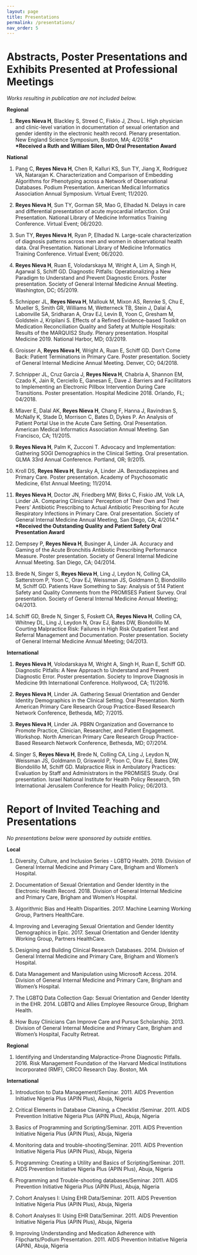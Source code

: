 ```yaml
---
layout: page
title: Presentations
permalink: /presentations/
nav_order: 5
---
```

# Abstracts, Poster Presentations and Exhibits Presented at Professional Meetings
*Works resulting in publication are not included below.*

**Regional**
1. **Reyes Nieva H**, Blackley S, Streed C, Fiskio J, Zhou L. High physician and clinic-level variation in documentation of sexual orientation and gender identity in the electronic health record. Plenary presentation. New England Science Symposium, Boston, MA; 4/2018.\*    
  **\*Received a Ruth and William Silen, MD Oral Presentation Award**  

**National**
1. Pang C, **Reyes Nieva H**, Chen R, Kalluri KS, Sun TY, Jiang X, Rodriguez VA, Natarajan K. Characterization and Comparison of Embedding Algorithms for Phenotyping across a Network of Observational Databases. Podium Presentation. American Medical Informatics Association Annual Symposium. Virtual Event; 11/2020.

2. **Reyes Nieva H**, Sun TY, Gorman SR, Mao G, Elhadad N. Delays in care and differential presentation of acute myocardial infarction. Oral Presentation. National Library of Medicine Informatics Training Conference. Virtual Event; 06/2020.

3. Sun TY, **Reyes Nieva H**, Ryan P, Elhadad N. Large-scale characterization of diagnosis patterns across men and women in observational health data. Oral Presentation. National Library of Medicine Informatics Training Conference. Virtual Event; 06/2020.

4. **Reyes Nieva H**, Ruan E, Volodarskaya M, Wright A, Lim A, Singh H, Agarwal S, Schiff GD. Diagnostic Pitfalls: Operationalizing a New Paradigm to Understand and Prevent Diagnostic Errors. Poster presentation. Society of General Internal Medicine Annual Meeting. Washington, DC; 05/2019.

5. Schnipper JL, **Reyes Nieva H**, Mallouk M, Mixon AS, Rennke S, Chu E, Mueller S, Smith GR, Williams M, Wetterneck TB, Stein J, Dalal A, Labonville SA, Sridharan A, Orav EJ, Levin B, Yoon C, Gresham M, Goldstein J, Kripilani S. Effects of a Refined Evidence-based Toolkit on Medication Reconciliation Quality and Safety at Multiple Hospitals: Results of the MARQUIS2 Study. Plenary presentation. Hospital Medicine 2019. National Harbor, MD; 03/2019.

6. Groisser A, **Reyes Nieva H**, Wright A, Ruan E, Schiff GD. Don’t Come Back: Patient Terminations in Primary Care. Poster presentation. Society of General Internal Medicine Annual Meeting. Denver, CO; 04/2018.

7. Schnipper JL, Cruz Garcia J, **Reyes Nieva H**, Chabria A, Shannon EM, Czado K, Jain R, Cerciello E, Ganesan E, Dave J. Barriers and Facilitators to Implementing an Electronic Pillbox Intervention During Care Transitions. Poster presentation. Hospital Medicine 2018. Orlando, FL; 04/2018.

8. Mlaver E, Dalal AK, **Reyes Nieva H**, Chang F, Hanna J, Ravindran S, McNally K, Stade D, Morrison C, Bates D, Dykes P. An Analysis of Patient Portal Use in the Acute Care Setting. Oral Presentation. American Medical Informatics Association Annual Meeting. San Francisco, CA; 11/2015.

9. **Reyes Nieva H**, Palm K, Zucconi T. Advocacy and Implementation: Gathering SOGI Demographics in the Clinical Setting. Oral presentation. GLMA 33rd Annual Conference. Portland, OR; 9/2015.

10. Kroll DS, **Reyes Nieva H**, Barsky A, Linder JA. Benzodiazepines and Primary Care. Poster presentation. Academy of Psychosomatic Medicine, 61st Annual Meeting; 11/2014.

11. **Reyes Nieva H**, Doctor JN, Friedberg MW, Birks C, Fiskio JM, Volk LA, Linder JA. Comparing Clinicians’ Perception of Their Own and Their Peers’ Antibiotic Prescribing to Actual Antibiotic Prescribing for Acute Respiratory Infections in Primary Care. Oral presentation. Society of General Internal Medicine Annual Meeting, San Diego, CA; 4/2014.\*  
  **\*Received the Outstanding Quality and Patient Safety Oral Presentation Award**

12. Dempsey P, **Reyes Nieva H**, Businger A, Linder JA. Accuracy and Gaming of the Acute Bronchitis Antibiotic Prescribing Performance Measure. Poster presentation. Society of General Internal Medicine Annual Meeting. San Diego, CA; 04/2014.

13. Brede N, Singer S, **Reyes Nieva H**, Ling J, Leydon N, Colling CA, Satterstrom P, Yoon C, Orav EJ, Weissman JS, Goldmann D, Biondolillo M, Schiff GD. Patients Have Something to Say: Analysis of 514 Patient Safety and Quality Comments from the PROMISES Patient Survey. Oral presentation. Society of General Internal Medicine Annual Meeting; 04/2013.

14. Schiff GD, Brede N, Singer S, Foskett CA, **Reyes Nieva H**, Colling CA, Whitney DL, Ling J, Leydon N, Orav EJ, Bates DW, Biondolillo M. Courting Malpractice Risk: Failures in High Risk Outpatient Test and Referral Management and Documentation. Poster presentation. Society of General Internal Medicine Annual Meeting; 04/2013.
    
**International**
1. **Reyes Nieva H**, Volodarskaya M, Wright A, Singh H, Ruan E, Schiff GD. Diagnostic Pitfalls: A New Approach to Understand and Prevent Diagnostic Error. Poster presentation. Society to Improve Diagnosis in Medicine 9th International Conference. Hollywood, CA; 11/2016.

2. **Reyes Nieva H**, Linder JA. Gathering Sexual Orientation and Gender Identity Demographics in the Clinical Setting. Oral Presentation. North American Primary Care Research Group Practice-Based Research Network Conference, Bethesda, MD; 7/2015.

3. **Reyes Nieva H**, Linder JA. PBRN Organization and Governance to Promote Practice, Clinician, Researcher, and Patient Engagement. Workshop. North American Primary Care Research Group Practice-Based Research Network Conference, Bethesda, MD; 07/2014.

4. Singer S, **Reyes Nieva H**, Brede N, Colling CA, Ling J, Leydon N, Weissman JS, Goldmann D, Griswold P, Yoon C, Orav EJ, Bates DW, Biondolillo M, Schiff GD. Malpractice Risk in Ambulatory Practices: Evaluation by Staff and Administrators in the PROMISES Study. Oral presentation. Israel National Institute for Health Policy Research, 5th International Jerusalem Conference for Health Policy; 06/2013.

# Report of Invited Teaching and Presentations
*No presentations below were sponsored by outside entities.*

**Local**  

1. Diversity, Culture, and Inclusion Series - LGBTQ Health. 2019. Division of General Internal Medicine and Primary Care, Brigham and Women’s Hospital.  

2. Documentation of Sexual Orientation and Gender Identity in the Electronic Health Record. 2018. Division of General Internal Medicine and Primary Care, Brigham and Women’s Hospital.  

3. Algorithmic Bias and Health Disparities. 2017. Machine Learning Working Group, Partners HealthCare.

4. Improving and Leveraging Sexual Orientation and Gender Identity Demographics in Epic. 2017. Sexual Orientation and Gender Identity Working Group, Partners HealthCare.  

5. Designing and Building Clinical Research Databases. 2014. Division of General Internal Medicine and Primary Care, Brigham and Women’s Hospital.

6. Data Management and Manipulation using Microsoft Access. 2014. Division of General Internal Medicine and Primary Care, Brigham and Women’s Hospital.  

7. The LGBTQ Data Collection Gap: Sexual Orientation and Gender Identity in the EHR. 2014. LGBTQ and Allies Employee Resource Group, Brigham Health.

8. How Busy Clinicians Can Improve Care and Pursue Scholarship. 2013. Division of General Internal Medicine and Primary Care, Brigham and Women’s Hospital, Faculty Retreat.  

**Regional**  
1. Identifying and Understanding Malpractice-Prone Diagnostic Pitfalls. 2016. Risk Management Foundation of the Harvard Medical Institutions Incorporated (RMF), CRICO Research Day. Boston, MA

**International**   
1. Introduction to Data Management/Seminar. 2011. AIDS Prevention Initiative Nigeria Plus (APIN Plus), Abuja, Nigeria  
  
2. Critical Elements in Database Cleaning, a Checklist /Seminar. 2011. AIDS Prevention Initiative Nigeria Plus (APIN Plus), Abuja, Nigeria  

3. Basics of Programming and Scripting/Seminar. 2011. AIDS Prevention Initiative Nigeria Plus (APIN Plus), Abuja, Nigeria  

4. Monitoring data and trouble-shooting/Seminar. 2011. AIDS Prevention Initiative Nigeria Plus (APIN Plus), Abuja, Nigeria  

5. Programming: Creating a Utility and Basics of Scripting/Seminar. 2011. AIDS Prevention Initiative Nigeria Plus (APIN Plus), Abuja, Nigeria

6. Programming and Trouble-shooting databases/Seminar. 2011. AIDS Prevention Initiative Nigeria Plus (APIN Plus), Abuja, Nigeria

7. Cohort Analyses I: Using EHR Data/Seminar. 2011. AIDS Prevention Initiative Nigeria Plus (APIN Plus), Abuja, Nigeria

8. Cohort Analyses II: Using EHR Data/Seminar. 2011. AIDS Prevention Initiative Nigeria Plus (APIN Plus), Abuja, Nigeria

9. Improving Understanding and Medication Adherence with Flipcharts/Podium Presentation. 2011. AIDS Prevention Initiative Nigeria (APIN), Abuja, Nigeria

 